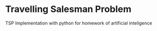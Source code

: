 # Travelling Salesman Problem
TSP Implementation with python for homework of artificial inteligence
